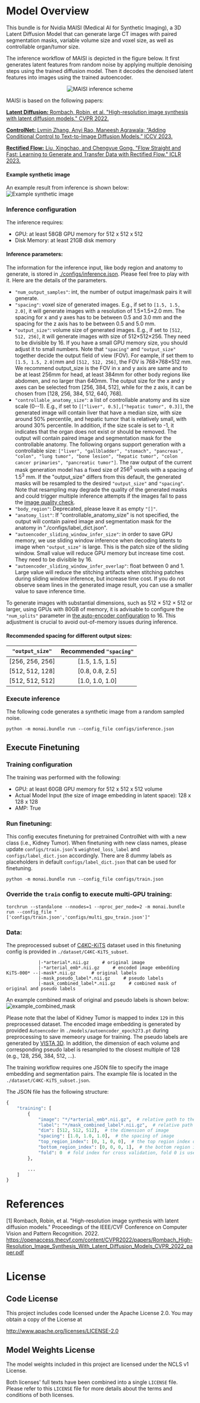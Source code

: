 # Model Overview
This bundle is for Nvidia MAISI (Medical AI for Synthetic Imaging), a 3D Latent Diffusion Model that can generate large CT images with paired segmentation masks, variable volume size and voxel size, as well as controllable organ/tumor size.

The inference workflow of MAISI is depicted in the figure below. It first generates latent features from random noise by applying multiple denoising steps using the trained diffusion model. Then it decodes the denoised latent features into images using the trained autoencoder.

<p align="center">
  <img src="https://developer.download.nvidia.com/assets/Clara/Images/maisi_workflow_1.0.1.png" alt="MAISI inference scheme">
</p>

MAISI is based on the following papers:

[**Latent Diffusion:** Rombach, Robin, et al. "High-resolution image synthesis with latent diffusion models." CVPR 2022.](https://openaccess.thecvf.com/content/CVPR2022/papers/Rombach_High-Resolution_Image_Synthesis_With_Latent_Diffusion_Models_CVPR_2022_paper.pdf)

[**ControlNet:**  Lvmin Zhang, Anyi Rao, Maneesh Agrawala; “Adding Conditional Control to Text-to-Image Diffusion Models.” ICCV 2023.](https://openaccess.thecvf.com/content/ICCV2023/papers/Zhang_Adding_Conditional_Control_to_Text-to-Image_Diffusion_Models_ICCV_2023_paper.pdf)

[**Rectified Flow:** Liu, Xingchao, and Chengyue Gong. "Flow Straight and Fast: Learning to Generate and Transfer Data with Rectified Flow." ICLR 2023.](https://arxiv.org/pdf/2209.03003)

#### Example synthetic image
An example result from inference is shown below:
![Example synthetic image](https://developer.download.nvidia.com/assets/Clara/Images/monai_maisi_ct_generative_example_synthetic_data.png)

### Inference configuration
The inference requires:
- GPU: at least 58GB GPU memory for 512 x 512 x 512
- Disk Memory: at least 21GB disk memory

#### Inference parameters:
The information for the inference input, like body region and anatomy to generate, is stored in [./configs/inference.json](../configs/inference.json). Please feel free to play with it. Here are the details of the parameters.

- `"num_output_samples"`: int, the number of output image/mask pairs it will generate.
- `"spacing"`: voxel size of generated images. E.g., if set to `[1.5, 1.5, 2.0]`, it will generate images with a resolution of 1.5&times;1.5&times;2.0 mm. The spacing for x and y axes has to be between 0.5 and 3.0 mm and the spacing for the z axis has to be between 0.5 and 5.0 mm.
- `"output_size"`: volume size of generated images. E.g., if set to `[512, 512, 256]`, it will generate images with size of 512&times;512&times;256. They need to be divisible by 16. If you have a small GPU memory size, you should adjust it to small numbers. Note that `"spacing"` and `"output_size"` together decide the output field of view (FOV). For eample, if set them to `[1.5, 1.5, 2.0]`mm and `[512, 512, 256]`, the FOV is 768&times;768&times;512 mm. We recommend output_size is the FOV in x and y axis are same and to be at least 256mm for head, at least 384mm for other body regions like abdomen, and no larger than 640mm. The output size for the x and y axes can be selected from [256, 384, 512], while for the z axis, it can be chosen from [128, 256, 384, 512, 640, 768].
- `"controllable_anatomy_size"`: a list of controllable anatomy and its size scale (0--1). E.g., if set to `[["liver", 0.5],["hepatic tumor", 0.3]]`, the generated image will contain liver that have a median size, with size around 50% percentile, and hepatic tumor that is relatively small, with around 30% percentile. In addition, if the size scale is set to -1, it indicates that the organ does not exist or should be removed. The output will contain paired image and segmentation mask for the controllable anatomy.
The following organs support generation with a controllable size: ``["liver", "gallbladder", "stomach", "pancreas", "colon", "lung tumor", "bone lesion", "hepatic tumor", "colon cancer primaries", "pancreatic tumor"]``.
The raw output of the current mask generation model has a fixed size of $256^3$ voxels with a spacing of $1.5^3$ mm. If the "output_size" differs from this default, the generated masks will be resampled to the desired `"output_size"` and `"spacing"`. Note that resampling may degrade the quality of the generated masks and could trigger multiple inference attempts if the images fail to pass the [image quality check](../scripts/quality_check.py).
- `"body_region"`: Deprecated, please leave it as empty `"[]"`.
- `"anatomy_list"`: If "controllable_anatomy_size" is not specified, the output will contain paired image and segmentation mask for the anatomy in "./configs/label_dict.json".
- `"autoencoder_sliding_window_infer_size"`: in order to save GPU memory, we use sliding window inference when decoding latents to image when `"output_size"` is large. This is the patch size of the sliding window. Small value will reduce GPU memory but increase time cost. They need to be divisible by 16.
- `"autoencoder_sliding_window_infer_overlap"`: float between 0 and 1. Large value will reduce the stitching artifacts when stitching patches during sliding window inference, but increase time cost. If you do not observe seam lines in the generated image result, you can use a smaller value to save inference time.

To generate images with substantial dimensions, such as 512 &times; 512 &times; 512 or larger, using GPUs with 80GB of memory, it is advisable to configure the `"num_splits"` parameter in [the auto-encoder configuration](./configs/config_maisi.json#L11-L37) to 16. This adjustment is crucial to avoid out-of-memory issues during inference.

#### Recommended spacing for different output sizes:

|`"output_size"`| Recommended `"spacing"`|
|:-----:|:-----:|
[256, 256, 256]  | [1.5, 1.5, 1.5] |
[512, 512, 128]  | [0.8, 0.8, 2.5] |
[512, 512, 512]  | [1.0, 1.0, 1.0] |

### Execute inference
The following code generates a synthetic image from a random sampled noise.
```
python -m monai.bundle run --config_file configs/inference.json
```

## Execute Finetuning

### Training configuration
The training was performed with the following:
- GPU: at least 60GB GPU memory for 512 x 512 x 512 volume
- Actual Model Input (the size of image embedding in latent space): 128 x 128 x 128
- AMP: True

### Run finetuning:
This config executes finetuning for pretrained ControlNet with with a new class (i.e., Kidney Tumor). When finetuning with new class names, please update `configs/train.json`'s `weighted_loss_label` and `configs/label_dict.json` accordingly. There are 8 dummy labels as placeholders in default `configs/label_dict.json` that can be used for finetuning.
```
python -m monai.bundle run --config_file configs/train.json
```

### Override the `train` config to execute multi-GPU training:

```
torchrun --standalone --nnodes=1 --nproc_per_node=2 -m monai.bundle run --config_file "['configs/train.json','configs/multi_gpu_train.json']"
```

### Data:
The preprocessed subset of [C4KC-KiTS](https://www.cancerimagingarchive.net/collection/c4kc-kits/) dataset used in this finetuning config is provided in `./dataset/C4KC-KiTS_subset`.
```
            |-*arterial*.nii.gz     # original image
            |-*arterial_emb*.nii.gz     # encoded image embedding
KiTS-000* --|-mask*.nii.gz      # original labels
            |-mask_pseudo_label*.nii.gz     # pseudo labels
            |-mask_combined_label*.nii.gz     # combined mask of original and pseudo labels

```
An example combined mask of original and pseudo labels is shown below:
![example_combined_mask](https://developer.download.nvidia.com/assets/Clara/Images/monai_maisi_ct_generative_example_combined_mask.png)

Please note that the label of Kidney Tumor is mapped to index `129` in this preprocessed dataset. The encoded image embedding is generated by provided `Autoencoder` in `./models/autoencoder_epoch273.pt` during preprocessing to save memeory usage for training. The pseudo labels are generated by [VISTA 3D](https://github.com/Project-MONAI/VISTA). In addition, the dimension of each volume and corresponding pseudo label is resampled to the closest multiple of 128 (e.g., 128, 256, 384, 512, ...).

The training workflow requires one JSON file to specify the image embedding and segmentation pairs. The example file is located in the `./dataset/C4KC-KiTS_subset.json`.

The JSON file has the following structure:
```python
{
    "training": [
        {
            "image": "*/*arterial_emb*.nii.gz",  # relative path to the image embedding file
            "label": "*/mask_combined_label*.nii.gz",  # relative path to the combined label file
            "dim": [512, 512, 512],  # the dimension of image
            "spacing": [1.0, 1.0, 1.0],  # the spacing of image
            "top_region_index": [0, 1, 0, 0],  # the top region index of the image
            "bottom_region_index": [0, 0, 0, 1],  # the bottom region index of the image
            "fold": 0  # fold index for cross validation, fold 0 is used for training
        },

        ...
    ]
}
```

# References
[1] Rombach, Robin, et al. "High-resolution image synthesis with latent diffusion models." Proceedings of the IEEE/CVF Conference on Computer Vision and Pattern Recognition. 2022. https://openaccess.thecvf.com/content/CVPR2022/papers/Rombach_High-Resolution_Image_Synthesis_With_Latent_Diffusion_Models_CVPR_2022_paper.pdf

# License

## Code License

This project includes code licensed under the Apache License 2.0.
You may obtain a copy of the License at

   http://www.apache.org/licenses/LICENSE-2.0

## Model Weights License

The model weights included in this project are licensed under the NCLS v1 License.

Both licenses' full texts have been combined into a single `LICENSE` file. Please refer to this `LICENSE` file for more details about the terms and conditions of both licenses.
